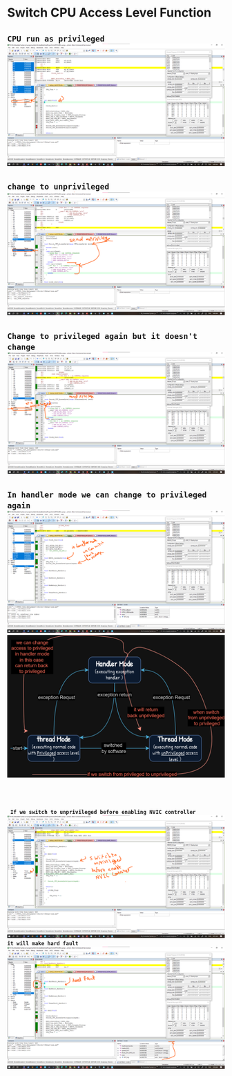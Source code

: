 # Switch CPU Access Level Function

 **`CPU run as privileged`**
![](https://github.com/mohamed-belall/Embedded_System_learn_in_depth_diploma/blob/master/Unit_14_ARM/3_cortexM_Reset_Sequence/1.png)
---

**`change to unprivileged`**
![](https://github.com/mohamed-belall/Embedded_System_learn_in_depth_diploma/blob/master/Unit_14_ARM/3_cortexM_Reset_Sequence/2.png)
---

**`Change to privileged again but it doesn't change `**
![](https://github.com/mohamed-belall/Embedded_System_learn_in_depth_diploma/blob/master/Unit_14_ARM/3_cortexM_Reset_Sequence/3.png)
---

**` In handler mode we can change to privileged again `**
![](https://github.com/mohamed-belall/Embedded_System_learn_in_depth_diploma/blob/master/Unit_14_ARM/3_cortexM_Reset_Sequence/6.png)
![](https://github.com/mohamed-belall/Embedded_System_learn_in_depth_diploma/blob/master/Unit_14_ARM/3_cortexM_Reset_Sequence/drawio.png)
---







<br><br>

**` If we switch to unprivileged before enabling NVIC controller`**
![](https://github.com/mohamed-belall/Embedded_System_learn_in_depth_diploma/blob/master/Unit_14_ARM/3_cortexM_Reset_Sequence/4.png)
**` it will make hard fault`**
![](https://github.com/mohamed-belall/Embedded_System_learn_in_depth_diploma/blob/master/Unit_14_ARM/3_cortexM_Reset_Sequence/5.png)
